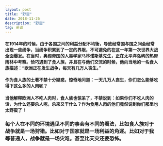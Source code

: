 ```yaml
---
layout: post
title: "野蛮"
date: 2018-11-26
description: "野蛮"
tag: 杂谈
---
```


#### 在1914年的时候，由于各国之间的利益分配不均衡，导致经常国与国之间会经常出现一些纷争，当纷争积累到了一定的界限，不可避免的在这一年第一次世界大战全面爆发。在当时，奥匈帝国的人类学家马林诺斯基先生，正在太平洋岛屿的热带雨林中考察。恰巧遇到了食人族，并且在与他们交流的时候，他向当地的一名食人族描述：“欧洲正在发生战争，每天有几万人丧生。”

#### 作为食人族的土著不禁十分疑惑，惊奇地问道：一天几万人丧生，你们怎么能够吃得下这么多的人肉呢？

#### 当他解释欧洲人不吃人肉时，食人族也惊呆了，不禁说到：如果你们不吃人肉的话，为什么还要杀人呢，杀来又干什么？作为食用人肉的他们竟然说到你们那里也太野蛮了！

### 每个人在不同的环境遇见不同的事会有不同的看法，比如食人族对于战争就是一场狩猎。比如对于国家就是一场利益的角逐。比如对于我等普通人，战争就是一场灾难。甚至比天灾还要恐怖。
